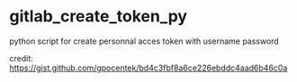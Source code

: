 # gitlab_create_token_py
python script for create personnal acces token with username password

credit: https://gist.github.com/gpocentek/bd4c3fbf8a6ce226ebddc4aad6b46c0a
